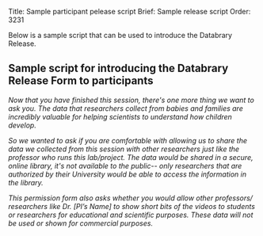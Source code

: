 Title: Sample participant pelease script
Brief: Sample release script
Order: 3231

Below is a sample script that can be used to introduce the Databrary Release.

## Sample script for introducing the Databrary Release Form to participants

*Now that you have finished this session, there's one more thing we want to ask you.
The data that researchers collect from babies and families are incredibly valuable for helping scientists to understand how children develop.* 

*So we wanted to ask if you are comfortable with allowing us to share the data we collected from this session with other researchers just like the professor who runs this lab/project.
The data would be shared in a secure, online library, it's not available to the public-- only researchers that are authorized by their University would be able to access the information in the library.*

*This permission form also asks whether you would allow other professors/ researchers like Dr.
[PI’s Name] to show short bits of the videos to students or researchers for educational and scientific purposes.
These data will not be used or shown for commercial purposes.*

